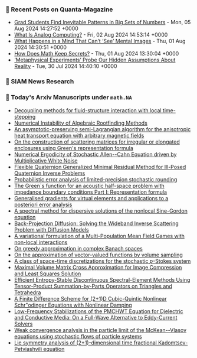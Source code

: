 ### 📝 Recent Posts on Quanta-Magazine
<!-- quanta starts -->
* <a href="https://www.quantamagazine.org/grad-students-find-inevitable-patterns-in-big-sets-of-numbers-20240805/">Grad Students Find Inevitable Patterns in Big Sets of Numbers</a> - Mon, 05 Aug 2024 14:27:52 +0000
* <a href="https://www.quantamagazine.org/what-is-analog-computing-20240802/">What Is Analog Computing?</a> - Fri, 02 Aug 2024 14:53:14 +0000
* <a href="https://www.quantamagazine.org/what-happens-in-a-mind-that-cant-see-mental-images-20240801/">What Happens in a Mind That Can’t ‘See’ Mental Images</a> - Thu, 01 Aug 2024 14:30:51 +0000
* <a href="https://www.quantamagazine.org/how-does-math-keep-secrets-20240801/">How Does Math Keep Secrets?</a> - Thu, 01 Aug 2024 13:30:04 +0000
* <a href="https://www.quantamagazine.org/metaphysical-experiments-test-hidden-assumptions-about-reality-20240730/">‘Metaphysical Experiments’ Probe Our Hidden Assumptions About Reality</a> - Tue, 30 Jul 2024 14:40:10 +0000
<!-- quanta ends -->

### 📝 SIAM News Research
<!-- siam-news starts -->

<!-- siam-news ends -->

### 📝 Today's Arxiv Manuscripts under ``math.NA``
<!-- arxiv-math-na starts -->
* <a href="https://arxiv.org/abs/2408.02746">Decoupling methods for fluid-structure interaction with local time-stepping</a>
* <a href="https://arxiv.org/abs/2408.02805">Numerical Instability of Algebraic Rootfinding Methods</a>
* <a href="https://arxiv.org/abs/2408.02829">An asymptotic-preserving semi-Lagrangian algorithm for the anisotropic heat transport equation with arbitrary magnetic fields</a>
* <a href="https://arxiv.org/abs/2408.02881">On the construction of scattering matrices for irregular or elongated enclosures using Green's representation formula</a>
* <a href="https://arxiv.org/abs/2408.02935">Numerical Ergodicity of Stochastic Allen--Cahn Equation driven by Multiplicative White Noise</a>
* <a href="https://arxiv.org/abs/2408.03032">Flexible Quaternion Generalized Minimal Residual Method for Ill-Posed Quaternion Inverse Problems</a>
* <a href="https://arxiv.org/abs/2408.03069">Probabilistic error analysis of limited-precision stochastic rounding</a>
* <a href="https://arxiv.org/abs/2408.03108">The Green`s function for an acoustic half-space problem with impedance boundary conditions Part I: Representation formula</a>
* <a href="https://arxiv.org/abs/2408.03148">Generalised gradients for virtual elements and applications to a posteriori error analysis</a>
* <a href="https://arxiv.org/abs/2408.03255">A spectral method for dispersive solutions of the nonlocal Sine-Gordon equation</a>
* <a href="https://arxiv.org/abs/2408.02866">Back-Projection Diffusion: Solving the Wideband Inverse Scattering Problem with Diffusion Models</a>
* <a href="https://arxiv.org/abs/2408.03118">A variational formulation of a Multi-Population Mean Field Games with non-local interactions</a>
* <a href="https://arxiv.org/abs/2408.03214">On greedy approximation in complex Banach spaces</a>
* <a href="https://arxiv.org/abs/2304.03212">On the approximation of vector-valued functions by volume sampling</a>
* <a href="https://arxiv.org/abs/2307.13253">A class of space-time discretizations for the stochastic $p$-Stokes system</a>
* <a href="https://arxiv.org/abs/2309.17403">Maximal Volume Matrix Cross Approximation for Image Compression and Least Squares Solution</a>
* <a href="https://arxiv.org/abs/2312.07874">Efficient Entropy-Stable Discontinuous Spectral-Element Methods Using Tensor-Product Summation-by-Parts Operators on Triangles and Tetrahedra</a>
* <a href="https://arxiv.org/abs/2407.12311">A Finite Difference Scheme for (2+1)D Cubic-Quintic Nonlinear Schr"odinger Equations with Nonlinear Damping</a>
* <a href="https://arxiv.org/abs/2408.01321">Low-Frequency Stabilizations of the PMCHWT Equation for Dielectric and Conductive Media: On a Full-Wave Alternative to Eddy-Current Solvers</a>
* <a href="https://arxiv.org/abs/2101.00886">Weak convergence analysis in the particle limit of the McKean--Vlasov equations using stochastic flows of particle systems</a>
* <a href="https://arxiv.org/abs/2405.09826">Lie symmetry analysis of (2+1)-dimensional time fractional Kadomtsev-Petviashvili equation</a>
<!-- arxiv-math-na ends -->
